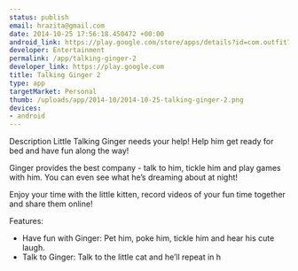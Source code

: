 ```yaml
--- 
status: publish
email: hrazita@gmail.com
date: 2014-10-25 17:56:18.450472 +00:00
android_link: https://play.google.com/store/apps/details?id=com.outfit7.talkinggingerfree&hl=en
developer: Entertainment
permalink: /app/talking-ginger-2
developer_link: https://play.google.com
title: Talking Ginger 2
type: app
targetMarket: Personal
thumb: /uploads/app/2014-10/2014-10-25-talking-ginger-2.png
devices: 
- android
---
```


 Description
Little Talking Ginger needs your help! Help him get ready for bed and have fun along the way!

Ginger provides the best company - talk to him, tickle him and play games with him. You can even see what he’s dreaming about at night!

Enjoy your time with the little kitten, record videos of your fun time together and share them online!

Features:
- Have fun with Ginger: Pet him, poke him, tickle him and hear his cute laugh.
- Talk to Ginger: Talk to the little cat and he’ll repeat in h
